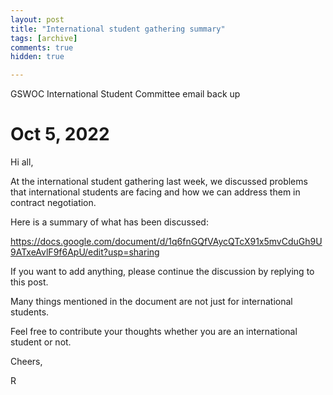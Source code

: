 ```yaml
---
layout: post
title: "International student gathering summary"
tags: [archive]
comments: true
hidden: true

---
```

GSWOC International Student Committee email back up
# Oct 5, 2022
Hi all,

At the international student gathering last week, we discussed problems that international students are facing and how we can address them in contract negotiation.

Here is a summary of what has been discussed:

https://docs.google.com/document/d/1q6fnGQfVAycQTcX91x5mvCduGh9U9ATxeAvlF9f6ApU/edit?usp=sharing

If you want to add anything, please continue the discussion by replying to this post.

Many things mentioned in the document are not just for international students. 

Feel free to contribute your thoughts whether you are an international student or not.

Cheers,

R